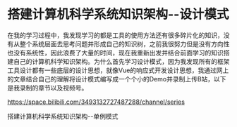 # 搭建计算机科学系统知识架构--设计模式
   在我的学习过程中，我发现学习的都是工具的使用方法还有很多碎片化的知识，没有从整个系统层面去思考问题并形成自己的知识树，之前我很努力但是没有方向性也没有系统性，因此浪费了大量的时间，现在我重新出发并结合前面学习的知识搭建自己的计算机科学知识架构。为什么首先学习设计模式，因为我发现所有的框架工具设计都有一些底层的设计思想，就像Vue的响应式开发设计思想，我通过网上的文章结合自己的理解将设计模式编写成一个个小的Demo并录制上传B站，以下是我录制的章节以及视频号。

   https://space.bilibili.com/3493132727487288/channel/series
   
  搭建计算机科学系统知识架构--单例模式

